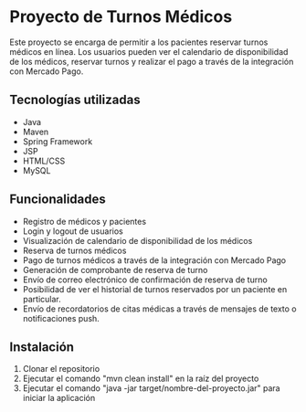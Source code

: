 # Proyecto de Turnos Médicos

Este proyecto se encarga de permitir a los pacientes reservar turnos médicos en línea. Los usuarios pueden ver el calendario de disponibilidad de los médicos, reservar turnos y realizar el pago a través de la integración con Mercado Pago.

## Tecnologías utilizadas

- Java
- Maven
- Spring Framework
- JSP
- HTML/CSS
- MySQL

## Funcionalidades

- Registro de médicos y pacientes
- Login y logout de usuarios
- Visualización de calendario de disponibilidad de los médicos
- Reserva de turnos médicos
- Pago de turnos médicos a través de la integración con Mercado Pago
- Generación de comprobante de reserva de turno
- Envío de correo electrónico de confirmación de reserva de turno
- Posibilidad de ver el historial de turnos reservados por un paciente en particular.
- Envío de recordatorios de citas médicas a través de mensajes de texto o notificaciones push.

## Instalación

1. Clonar el repositorio
2. Ejecutar el comando "mvn clean install" en la raíz del proyecto
3. Ejecutar el comando "java -jar target/nombre-del-proyecto.jar" para iniciar la aplicación
